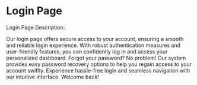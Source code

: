 # Login Page
Login Page Description:

Our login page offers secure access to your account, ensuring a smooth and reliable login experience. With robust authentication measures and user-friendly features, you can confidently log in and access your personalized dashboard. Forgot your password? No problem! Our system provides easy password recovery options to help you regain access to your account swiftly. Experience hassle-free login and seamless navigation with our intuitive interface. Welcome back!
